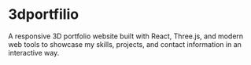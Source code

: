 # 3dportfilio
A responsive 3D portfolio website built with React, Three.js, and modern web tools to showcase my skills, projects, and contact information in an interactive way.
